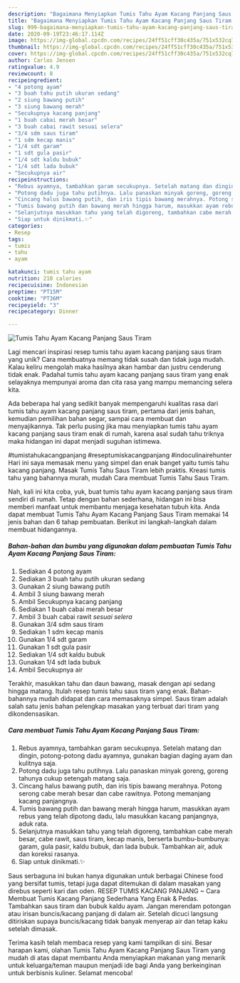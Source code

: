 ```yaml
---
description: "Bagaimana Menyiapkan Tumis Tahu Ayam Kacang Panjang Saus Tiram Anti Gagal"
title: "Bagaimana Menyiapkan Tumis Tahu Ayam Kacang Panjang Saus Tiram Anti Gagal"
slug: 999-bagaimana-menyiapkan-tumis-tahu-ayam-kacang-panjang-saus-tiram-anti-gagal
date: 2020-09-19T23:46:17.114Z
image: https://img-global.cpcdn.com/recipes/24ff51cff30c435a/751x532cq70/tumis-tahu-ayam-kacang-panjang-saus-tiram-foto-resep-utama.jpg
thumbnail: https://img-global.cpcdn.com/recipes/24ff51cff30c435a/751x532cq70/tumis-tahu-ayam-kacang-panjang-saus-tiram-foto-resep-utama.jpg
cover: https://img-global.cpcdn.com/recipes/24ff51cff30c435a/751x532cq70/tumis-tahu-ayam-kacang-panjang-saus-tiram-foto-resep-utama.jpg
author: Carlos Jensen
ratingvalue: 4.9
reviewcount: 8
recipeingredient:
- "4 potong ayam"
- "3 buah tahu putih ukuran sedang"
- "2 siung bawang putih"
- "3 siung bawang merah"
- "Secukupnya kacang panjang"
- "1 buah cabai merah besar"
- "3 buah cabai rawit sesuai selera"
- "3/4 sdm saus tiram"
- "1 sdm kecap manis"
- "1/4 sdt garam"
- "1 sdt gula pasir"
- "1/4 sdt kaldu bubuk"
- "1/4 sdt lada bubuk"
- "Secukupnya air"
recipeinstructions:
- "Rebus ayamnya, tambahkan garam secukupnya. Setelah matang dan dingin, potong-potong dadu ayamnya, gunakan bagian daging ayam dan kulitnya saja."
- "Potong dadu juga tahu putihnya. Lalu panaskan minyak goreng, goreng tahunya cukup setengah matang saja."
- "Cincang halus bawang putih, dan iris tipis bawang merahnya. Potong serong cabe merah besar dan cabe rawitnya. Potong memanjang kacang panjangnya."
- "Tumis bawang putih dan bawang merah hingga harum, masukkan ayam rebus yang telah dipotong dadu, lalu masukkan kacang panjangnya, aduk rata."
- "Selanjutnya masukkan tahu yang telah digoreng, tambahkan cabe merah besar, cabe rawit, saus tiram, kecap manis, berserta bumbu-bumbunya: garam, gula pasir, kaldu bubuk, dan lada bubuk. Tambahkan air, aduk dan koreksi rasanya."
- "Siap untuk dinikmati.✨"
categories:
- Resep
tags:
- tumis
- tahu
- ayam

katakunci: tumis tahu ayam 
nutrition: 210 calories
recipecuisine: Indonesian
preptime: "PT15M"
cooktime: "PT36M"
recipeyield: "3"
recipecategory: Dinner

---
```



![Tumis Tahu Ayam Kacang Panjang Saus Tiram](https://img-global.cpcdn.com/recipes/24ff51cff30c435a/751x532cq70/tumis-tahu-ayam-kacang-panjang-saus-tiram-foto-resep-utama.jpg)

Lagi mencari inspirasi resep tumis tahu ayam kacang panjang saus tiram yang unik? Cara membuatnya memang tidak susah dan tidak juga mudah. Kalau keliru mengolah maka hasilnya akan hambar dan justru cenderung tidak enak. Padahal tumis tahu ayam kacang panjang saus tiram yang enak selayaknya mempunyai aroma dan cita rasa yang mampu memancing selera kita.

Ada beberapa hal yang sedikit banyak mempengaruhi kualitas rasa dari tumis tahu ayam kacang panjang saus tiram, pertama dari jenis bahan, kemudian pemilihan bahan segar, sampai cara membuat dan menyajikannya. Tak perlu pusing jika mau menyiapkan tumis tahu ayam kacang panjang saus tiram enak di rumah, karena asal sudah tahu triknya maka hidangan ini dapat menjadi suguhan istimewa.

#tumistahukacangpanjang #reseptumiskacangpanjang #indoculinairehunter Hari ini saya memasak menu yang simpel dan enak banget yaitu tumis tahu kacang panjang. Masak Tumis Tahu Saus Tiram lebih praktis. Kreasi tumis tahu yang bahannya murah, mudah Cara membuat Tumis Tahu Saus Tiram.


Nah, kali ini kita coba, yuk, buat tumis tahu ayam kacang panjang saus tiram sendiri di rumah. Tetap dengan bahan sederhana, hidangan ini bisa memberi manfaat untuk membantu menjaga kesehatan tubuh kita. Anda dapat membuat Tumis Tahu Ayam Kacang Panjang Saus Tiram memakai 14 jenis bahan dan 6 tahap pembuatan. Berikut ini langkah-langkah dalam membuat hidangannya.

<!--inarticleads1-->

##### Bahan-bahan dan bumbu yang digunakan dalam pembuatan Tumis Tahu Ayam Kacang Panjang Saus Tiram:

1. Sediakan 4 potong ayam
1. Sediakan 3 buah tahu putih ukuran sedang
1. Gunakan 2 siung bawang putih
1. Ambil 3 siung bawang merah
1. Ambil Secukupnya kacang panjang
1. Sediakan 1 buah cabai merah besar
1. Ambil 3 buah cabai rawit *sesuai selera*
1. Gunakan 3/4 sdm saus tiram
1. Sediakan 1 sdm kecap manis
1. Gunakan 1/4 sdt garam
1. Gunakan 1 sdt gula pasir
1. Sediakan 1/4 sdt kaldu bubuk
1. Gunakan 1/4 sdt lada bubuk
1. Ambil Secukupnya air


Terakhir, masukkan tahu dan daun bawang, masak dengan api sedang hingga matang. Itulah resep tumis tahu saus tiram yang enak. Bahan-bahannya mudah didapat dan cara memasaknya simpel. Saus tiram adalah salah satu jenis bahan pelengkap masakan yang terbuat dari tiram yang dikondensasikan. 

<!--inarticleads2-->

##### Cara membuat Tumis Tahu Ayam Kacang Panjang Saus Tiram:

1. Rebus ayamnya, tambahkan garam secukupnya. Setelah matang dan dingin, potong-potong dadu ayamnya, gunakan bagian daging ayam dan kulitnya saja.
1. Potong dadu juga tahu putihnya. Lalu panaskan minyak goreng, goreng tahunya cukup setengah matang saja.
1. Cincang halus bawang putih, dan iris tipis bawang merahnya. Potong serong cabe merah besar dan cabe rawitnya. Potong memanjang kacang panjangnya.
1. Tumis bawang putih dan bawang merah hingga harum, masukkan ayam rebus yang telah dipotong dadu, lalu masukkan kacang panjangnya, aduk rata.
1. Selanjutnya masukkan tahu yang telah digoreng, tambahkan cabe merah besar, cabe rawit, saus tiram, kecap manis, berserta bumbu-bumbunya: garam, gula pasir, kaldu bubuk, dan lada bubuk. Tambahkan air, aduk dan koreksi rasanya.
1. Siap untuk dinikmati.✨


Saus serbaguna ini bukan hanya digunakan untuk berbagai Chinese food yang bersifat tumis, tetapi juga dapat ditemukan di dalam masakan yang direbus seperti kari dan oden. RESEP TUMIS KACANG PANJANG ~ Cara Membuat Tumis Kacang Panjang Sederhana Yang Enak &amp; Pedas. Tambahkan saus tiram dan bubuk kaldu ayam. Jangan merendam potongan atau irisan buncis/kacang panjang di dalam air. Setelah dicuci langsung ditiriskan supaya buncis/kacang tidak banyak menyerap air dan tetap kaku setelah dimasak. 

Terima kasih telah membaca resep yang kami tampilkan di sini. Besar harapan kami, olahan Tumis Tahu Ayam Kacang Panjang Saus Tiram yang mudah di atas dapat membantu Anda menyiapkan makanan yang menarik untuk keluarga/teman maupun menjadi ide bagi Anda yang berkeinginan untuk berbisnis kuliner. Selamat mencoba!
